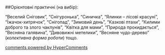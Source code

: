 <div id="hypercomments_widget" class="js-hypercomments-widget invisible"></div>

##Орієнтовні практичні (на вибір):

“Веселий Сніговик”, “Снігуронька”, “Синичка”, “Ялинки – лісові красуні”, “Їжачок-хитрячок”, “Снігопад”, “Зимовий день”, “Казкові птахи”, “Килими доброго та злого чаклунів”, “Квітка для мами”, “Природа прокидається”, “Весняна галявина”, “Дивовижні метелики”, “Весняне чудо-дерево” (*колективна форма роботи*)  тощо. 

<div class="js-hypercomments-container">
    <a href="http://hypercomments.com" class="hc-link" title="comments widget">comments powered by HyperComments</a>
</div>
